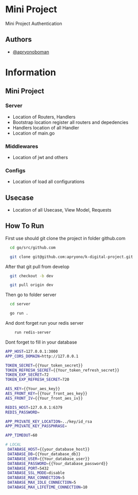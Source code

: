 # Mini Project

Mini Project Authentication

## Authors

- [@apryonoboman](https://github.com/apryono)


# Information

## Mini Project
### Server
- Location of Routers, Handlers
- Bootstrap location register all routers and depedencies
- Handlers location of all Handler
- Location of main.go

### Middlewares
- Location of jwt and others

### Configs
- Location of load all configurations

## Usecase 
- Location of all Usecase, View Model, Requests


## How To Run

First use should git clone the project in folder github.com

```bash
  cd go/src/github.com

  git clone git@github.com:apryono/k-digital-project.git
```

After that git pull from develop

```bash
  git checkout -b dev

  git pull origin dev
```

Then go to folder server

```bash
  cd server

  go run .
```

And dont forget run your redis server 
```bash
    run redis-server
```

Dont forget to fill in your database

``` bash
APP_HOST=127.0.0.1:3000
APP_CORS_DOMAIN=http://127.0.0.1

TOKEN_SECRET={{Your_token_secret}}
TOKEN_REFRESH_SECRET={{Your_token_refresh_secret}}
TOKEN_EXP_SECRET=72
TOKEN_EXP_REFRESH_SECRET=720

AES_KEY={{Your_aes_key}}
AES_FRONT_KEY={{Your_front_aes_key}}
AES_FRONT_IV={{Your_front_aes_iv}}

REDIS_HOST=127.0.0.1:6379
REDIS_PASSWORD=

APP_PRIVATE_KEY_LOCATION=../key/id_rsa
APP_PRIVATE_KEY_PASSPHRASE=

APP_TIMEOUT=60

# LOCAL
 DATABASE_HOST={{your_database_host}}
 DATABASE_DB={{Your_database_db}}
 DATABASE_USER={{Your_database_user}}
 DATABASE_PASSWORD={{Your_database_password}}
 DATABASE_PORT=5432
 DATABASE_SSL_MODE=disable
 DATABASE_MAX_CONNECTION=5
 DATABASE_MAX_IDLE_CONNECTION=5
 DATABASE_MAX_LIFETIME_CONNECTION=10
```
